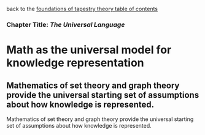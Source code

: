 back to the [foundations of tapestry theory table of contents](https://github.com/wds4/tribal-tapestry/blob/main/essays/bookJustification/hypotheses/tapestryFoundation.md)

### Chapter Title: *The Universal Language*

Math as the universal model for knowledge representation
=====

Mathematics of set theory and graph theory provide the universal starting set of assumptions about how knowledge is represented.
-----

Mathematics of set theory and graph theory provide the universal starting set of assumptions about how knowledge is represented.

